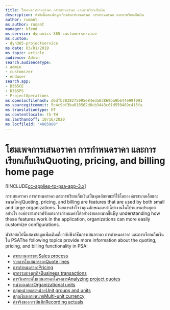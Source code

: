 ```yaml
---
title: โฮมเพจการเสนอราคา การกำหนดราคา และการเรียกเก็บเงิน
description: หัวข้อนี้แสดงข้อมูลเกี่ยวกับการเสนอราคา การกำหนดราคา และการเรียกเก็บเงิน
author: rumant
ms.author: rumant
manager: kfend
ms.service: dynamics-365-customerservice
ms.custom:
- dyn365-projectservice
ms.date: 03/01/2019
ms.topic: article
audience: Admin
search.audienceType:
- admin
- customizer
- enduser
search.app:
- D365CE
- D365PS
- ProjectOperations
ms.openlocfilehash: d6dfb2838275095e84eda03869ba9b644e99f091
ms.sourcegitcommit: 5c4c9bf3ba018562d6cb3443c01d550489c415fa
ms.translationtype: HT
ms.contentlocale: th-TH
ms.lasthandoff: 10/16/2020
ms.locfileid: "4085980"
---
```

# <a name="quoting-pricing-and-billing-home-page"></a><span data-ttu-id="4e60c-103">โฮมเพจการเสนอราคา การกำหนดราคา และการเรียกเก็บเงิน</span><span class="sxs-lookup"><span data-stu-id="4e60c-103">Quoting, pricing, and billing home page</span></span>

[!INCLUDE[cc-applies-to-psa-app-3.x](../includes/cc-applies-to-psa-app-3x.md)]

<span data-ttu-id="4e60c-104">การเสนอราคา การกำหนดราคา และการเรียกเก็บเงินเป็นคุณลักษณะที่ใช้โดยองค์กรขนาดเล็กและขนาดใหญ่</span><span class="sxs-lookup"><span data-stu-id="4e60c-104">Quoting, pricing, and billing are features that are used by both small and large organizations.</span></span> <span data-ttu-id="4e60c-105">โดยการเข้าใจว่าคุณลักษณะเหล่านี้ทำงานในโปรแกรมประยุกต์อย่างไร องค์กรสามารถปรับแต่งการกำหนดค่าได้อย่างง่ายดายมากขึ้น</span><span class="sxs-lookup"><span data-stu-id="4e60c-105">By understanding how these features work in the application, organizations can more easily customize configurations.</span></span>

<span data-ttu-id="4e60c-106">หัวข้อต่อไปนี้แสดงข้อมูลเพิ่มเติมเกี่ยวกับฟังก์ชันการเสนอราคา การกำหนดราคา และการเรียกเก็บเงินใน PSA</span><span class="sxs-lookup"><span data-stu-id="4e60c-106">The following topics provide more information about the quoting, pricing, and billing functionality in PSA:</span></span>

- [<span data-ttu-id="4e60c-107">กระบวนการขาย</span><span class="sxs-lookup"><span data-stu-id="4e60c-107">Sales process</span></span>](basic-sales-process.md)
- [<span data-ttu-id="4e60c-108">รายการใบเสนอราคา</span><span class="sxs-lookup"><span data-stu-id="4e60c-108">Quote lines</span></span>](basic-quote-lines.md)
- [<span data-ttu-id="4e60c-109">การกำหนดราคา</span><span class="sxs-lookup"><span data-stu-id="4e60c-109">Pricing</span></span>](basic-pricing.md)
- [<span data-ttu-id="4e60c-110">ธุรกรรมทางธุรกิจ</span><span class="sxs-lookup"><span data-stu-id="4e60c-110">Business transactions</span></span>](basic-business-transactions.md)
- [<span data-ttu-id="4e60c-111">การวิเคราะห์ใบเสนอราคาโครงการ</span><span class="sxs-lookup"><span data-stu-id="4e60c-111">Analyzing project quotes</span></span>](basic-analyzing-quotes.md)
- [<span data-ttu-id="4e60c-112">หน่วยองค์กร</span><span class="sxs-lookup"><span data-stu-id="4e60c-112">Organizational units</span></span>](advanced-organizational.md)
- [<span data-ttu-id="4e60c-113">กลุ่มหน่วยและหน่วย</span><span class="sxs-lookup"><span data-stu-id="4e60c-113">Unit groups and units</span></span>](advanced-units.md)
- [<span data-ttu-id="4e60c-114">สกุลเงินหลายหน่วย</span><span class="sxs-lookup"><span data-stu-id="4e60c-114">Multi-unit currency</span></span>](advanced-currency.md)
- [<span data-ttu-id="4e60c-115">ค่าจริงของการบันทึก</span><span class="sxs-lookup"><span data-stu-id="4e60c-115">Recording actuals</span></span>](advanced-actuals.md)
